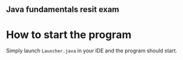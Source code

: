 ## Java fundamentals resit exam

# How to start the program

Simply launch `Launcher.java` in your IDE and the program should start.